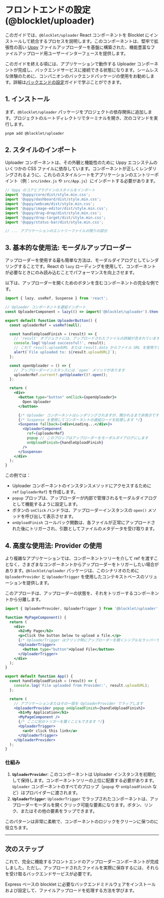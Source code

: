 # フロントエンドの設定 (@blocklet/uploader)

このガイドでは、`@blocklet/uploader` React コンポーネントを Blocklet にインストールして統合するプロセスを説明します。このコンポーネントは、堅牢で拡張性の高い [Uppy](https://uppy.io/) ファイルアップローダーを基盤に構築された、機能豊富なファイルアップロード用ユーザーインターフェースを提供します。

このガイドを終える頃には、アプリケーションで動作する Uploader コンポーネントが完成し、バックエンドサービスに接続できる状態になります。シームレスな体験のために、コンパニオンのバックエンドパッケージの使用をお勧めします。詳細は[バックエンドの設定](./getting-started-backend-setup.md)ガイドで学ぶことができます。

## 1. インストール

まず、`@blocklet/uploader` パッケージをプロジェクトの依存関係に追加します。プロジェクトのルートディレクトリでターミナルを開き、次のコマンドを実行します。

```bash pnpm icon=logos:pnpm
pnpm add @blocklet/uploader
```

## 2. スタイルのインポート

Uploader コンポーネントは、その外観と機能性のために Uppy エコシステムのいくつかの CSS ファイルに依存しています。コンポーネントが正しくレンダリングされるように、これらのスタイルシートをアプリケーションのエントリーポイント（例：`src/index.js` や `src/App.js`）にインポートする必要があります。

```javascript App Entry Point (e.g., src/App.js) icon=logos:javascript
// Uppy のコアとプラグインのスタイルをインポート
import '@uppy/core/dist/style.min.css';
import '@uppy/dashboard/dist/style.min.css';
import '@uppy/webcam/dist/style.min.css';
import '@uppy/image-editor/dist/style.min.css';
import '@uppy/drag-drop/dist/style.min.css';
import '@uppy/drop-target/dist/style.min.css';
import '@uppy/status-bar/dist/style.min.css';

// ... アプリケーションのエントリーファイルの残りの部分
```

## 3. 基本的な使用法: モーダルアップローダー

アップローダーを使用する最も簡単な方法は、モーダルダイアログとしてレンダリングすることです。React の `lazy` ローディングを使用して、コンポーネントが必要なときにのみ読み込むことでパフォーマンスを向上させます。

以下は、アップローダーを開くためのボタンを含むコンポーネントの完全な例です。

```jsx UploaderButton.js icon=logos:react
import { lazy, useRef, Suspense } from 'react';

// Uploader コンポーネントを遅延インポート
const UploaderComponent = lazy(() => import('@blocklet/uploader').then((res) => ({ default: res.Uploader })));

export default function UploaderButton() {
  const uploaderRef = useRef(null);

  const handleUploadFinish = (result) => {
    // 'result' オブジェクトには、アップロードされたファイルの詳細が含まれています
    console.log('Upload successful!', result);
    // これで result.uploadURL または result.data からファイル URL を使用できます
    alert(`File uploaded to: ${result.uploadURL}`);
  };

  const openUploader = () => {
    // アップローダーインスタンスには `open` メソッドがあります
    uploaderRef.current?.getUploader()?.open();
  };

  return (
    <div>
      <button type="button" onClick={openUploader}>
        Open Uploader
      </button>

      {/* Uploader コンポーネントはレンダリングされますが、開かれるまで非表示です */}
      {/* Suspense を使用してコンポーネントの遅延ロードを処理します */}
      <Suspense fallback={<div>Loading...</div>}>
        <UploaderComponent
          ref={uploaderRef}
          popup // このプロップはアップローダーをモーダルダイアログにします
          onUploadFinish={handleUploadFinish}
        />
      </Suspense>
    </div>
  );
}
```

この例では：
- Uploader コンポーネントのインスタンスメソッドにアクセスするために `ref` (`uploaderRef`) を作成します。
- `popup` プロップは、アップローダーが内部で管理されるモーダルダイアログとして機能するように設定します。
- ボタンの `onClick` ハンドラは、アップローダーインスタンスの `open()` メソッドを呼び出して表示させます。
- `onUploadFinish` コールバック関数は、各ファイルが正常にアップロードされた後にトリガーされ、引数としてファイルのメタデータを受け取ります。

## 4. 高度な使用法: Provider の使用

より複雑なアプリケーションでは、コンポーネントツリーを介して ref を渡すことなく、さまざまなコンポーネントからアップローダーをトリガーしたい場合があります。`@blocklet/uploader` パッケージは、このシナリオのために `UploaderProvider` と `UploaderTrigger` を使用したコンテキストベースのソリューションを提供します。

このアプローチは、アップローダーの状態を、それをトリガーするコンポーネントから分離します。

```jsx App.js icon=logos:react
import { UploaderProvider, UploaderTrigger } from '@blocklet/uploader';

function MyPageComponent() {
  return (
    <div>
      <h2>My Page</h2>
      <p>Click the button below to upload a file.</p>
      {/* UploaderTrigger はクリック時にアップローダーを開くシンプルなラッパーです */}
      <UploaderTrigger>
        <button type="button">Upload File</button>
      </UploaderTrigger>
    </div>
  );
}

export default function App() {
  const handleUploadFinish = (result) => {
    console.log('File uploaded from Provider:', result.uploadURL);
  };

  return (
    // アプリケーションまたはその一部を UploaderProvider でラップします
    <UploaderProvider popup onUploadFinish={handleUploadFinish}>
      <h1>My Application</h1>
      <MyPageComponent />
      {/* ここに別のトリガーを置くこともできます */}
      <UploaderTrigger>
        <a>Or click this link</a>
      </UploaderTrigger>
    </UploaderProvider>
  );
}

```

### 仕組み

1.  **`UploaderProvider`**: このコンポーネントは Uploader インスタンスを初期化して保持します。コンポーネントツリーの上位に配置する必要があります。`Uploader` コンポーネントのすべてのプロップ（`popup` や `onUploadFinish` など）はプロバイダーに渡されます。
2.  **`UploaderTrigger`**: `UploaderTrigger` でラップされたコンポーネントは、アップローダーモーダルを開くクリック可能な要素になります。ボタン、リンク、またはその他の要素をラップできます。

このパターンは非常に柔軟で、コンポーネントのロジックをクリーンに保つのに役立ちます。

---

## 次のステップ

これで、完全に機能するフロントエンドのアップローダーコンポーネントが完成しました。ただし、アップロードされたファイルを実際に保存するには、それらを受け取るバックエンドサービスが必要です。

<x-card data-title="バックエンドの設定 (@blocklet/uploader-server)" data-icon="lucide:server" data-href="/getting-started/backend-setup" data-cta="続ける">
  Express ベースの blocklet に必要なバックエンドミドルウェアをインストールおよび設定して、ファイルアップロードを処理する方法を学びます。
</x-card>